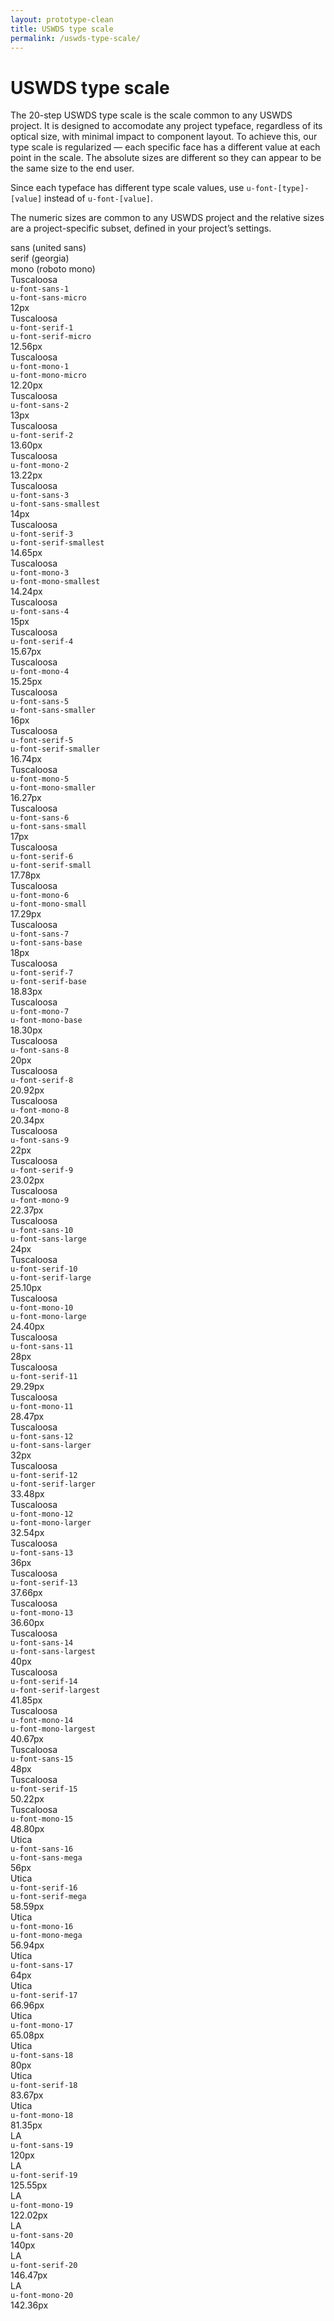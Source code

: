 ```yaml
---
layout: prototype-clean
title: USWDS type scale
permalink: /uswds-type-scale/
---
```


<div class="clearfix g-container-tablet-plus padding-top-6 line-height-smallest">
  <h1 class="font-weight-300 margin-bottom-4 margin-top-0">USWDS type scale</h1>
  <p class="line-height-base font-weight-300 margin-bottom-2">The 20-step USWDS type scale is the scale common to any USWDS project. It is designed to accomodate any project typeface, regardless of its optical size, with minimal impact to component layout. To achieve this, our type scale is regularized — each specific face has a different value at each point in the scale. The absolute sizes are different so they can appear to be the same size to the end user.</p>
  <p class="line-height-base font-weight-300 margin-bottom-2">Since each typeface has different type scale values, use <code class="txt-code">u-font-[type]-[value]</code> instead of <code class="txt-code">u-font-[value]</code>.</p>
  <p class="line-height-base font-weight-300 margin-bottom-6">The numeric sizes are common to any USWDS project and the relative sizes are a project-specific subset, defined in your project’s settings.</p>
  <div class="g-row g-gap align-items-center margin-bottom-2 padding-bottom-1 border-bottom-2px">
    <div class="g-col-4 font-weight-700 font-sans-1">sans (united sans)</div>
    <div class="g-col-4 font-weight-700 font-sans-1">serif (georgia)</div>
    <div class="g-col-4 font-weight-700 font-sans-1">mono (roboto mono)</div>
  </div>
  <div class="g-row g-gap align-items-center font-weight-400 padding-bottom-2 margin-bottom-2 border-bottom border-color-20">
    <div class="g-col-4 display-flex flex-direction-column justify-content-flex-end">
      <div class="font-sans-1 color-black-90">Tuscaloosa</div>
      <div class="font-mono-1 padding-top-2"><code class="txt-code font-mono-2">u-font-sans-1</code></div>
      <div class="font-mono-1 padding-top-2"><code class="txt-code font-mono-2 border background-color-0 color-black-90">u-font-sans-micro</code></div>
      <div class="padding-top-1p5 font-mono-1 font-weight-700">12px</div>
    </div>
    <div class="g-col-4 display-flex flex-direction-column justify-content-flex-end">
      <div class="font-serif-1 color-black-90">Tuscaloosa</div>
      <div class="font-mono-1 padding-top-2"><code class="txt-code font-mono-2">u-font-serif-1</code></div>
      <div class="font-mono-1 padding-top-2"><code class="txt-code font-mono-2 border background-color-0 color-black-90">u-font-serif-micro</code></div>
      <div class="padding-top-1p5 font-mono-1 font-weight-300">12.56px</div>
    </div>
    <div class="g-col-4 display-flex flex-direction-column justify-content-flex-end">
      <div class="font-mono-1 color-black-90">Tuscaloosa</div>
      <div class="font-mono-1 padding-top-2"><code class="txt-code font-mono-2">u-font-mono-1</code></div>
      <div class="font-mono-1 padding-top-2"><code class="txt-code font-mono-2 border background-color-0 color-black-90">u-font-mono-micro</code></div>
      <div class="padding-top-1p5 font-mono-1 font-weight-300">12.20px</div>
    </div>
  </div>

  <div class="g-row g-gap align-items-center font-weight-400 padding-bottom-2 margin-bottom-2 border-bottom border-color-20">
    <div class="g-col-4 display-flex flex-direction-column justify-content-flex-end">
      <div class="font-sans-2">Tuscaloosa</div>
      <div class="font-mono-1 padding-top-2"><code class="txt-code font-mono-2">u-font-sans-2</code></div>
      <div class="padding-top-1p5 font-mono-1 font-weight-700">13px</div>
    </div>
    <div class="g-col-4 display-flex flex-direction-column justify-content-flex-end">
      <div class="font-serif-2">Tuscaloosa</div>
      <div class="font-mono-1 padding-top-2"><code class="txt-code font-mono-2">u-font-serif-2</code></div>
      <div class="padding-top-1p5 font-mono-1 font-weight-300">13.60px</div>
    </div>
    <div class="g-col-4 display-flex flex-direction-column justify-content-flex-end">
      <div class="font-mono-2">Tuscaloosa</div>
      <div class="font-mono-1 padding-top-2"><code class="txt-code font-mono-2">u-font-mono-2</code></div>
      <div class="padding-top-1p5 font-mono-1 font-weight-300">13.22px</div>
    </div>
  </div>

  <div class="g-row g-gap align-items-center font-weight-400 padding-bottom-2 margin-bottom-2 border-bottom border-color-20">
    <div class="g-col-4 display-flex flex-direction-column justify-content-flex-end">
      <div class="font-sans-3 color-black-90">Tuscaloosa</div>
      <div class="font-mono-1 padding-top-2"><code class="txt-code font-mono-2">u-font-sans-3</code></div>
      <div class="font-mono-1 padding-top-2"><code class="txt-code font-mono-2 border background-color-0 color-black-90">u-font-sans-smallest</code></div>
      <div class="padding-top-1p5 font-mono-1 font-weight-700">14px</div>
    </div>
    <div class="g-col-4 display-flex flex-direction-column justify-content-flex-end">
      <div class="font-serif-3 color-black-90">Tuscaloosa</div>
      <div class="font-mono-1 padding-top-2"><code class="txt-code font-mono-2">u-font-serif-3</code></div>
      <div class="font-mono-1 padding-top-2"><code class="txt-code font-mono-2 border background-color-0 color-black-90">u-font-serif-smallest</code></div>
      <div class="padding-top-1p5 font-mono-1 font-weight-300">14.65px</div>
    </div>
    <div class="g-col-4 display-flex flex-direction-column justify-content-flex-end">
      <div class="font-mono-3 color-black-90">Tuscaloosa</div>
      <div class="font-mono-1 padding-top-2"><code class="txt-code font-mono-2">u-font-mono-3</code></div>
      <div class="font-mono-1 padding-top-2"><code class="txt-code font-mono-2 border background-color-0 color-black-90">u-font-mono-smallest</code></div>
      <div class="padding-top-1p5 font-mono-1 font-weight-300">14.24px</div>
    </div>
  </div>

  <div class="g-row g-gap align-items-center font-weight-400 padding-bottom-2 margin-bottom-2 border-bottom border-color-20">
    <div class="g-col-4 display-flex flex-direction-column justify-content-flex-end">
      <div class="font-sans-4">Tuscaloosa</div>
      <div class="font-mono-1 padding-top-2"><code class="txt-code font-mono-2">u-font-sans-4</code></div>
      <div class="padding-top-1p5 font-mono-1 font-weight-700">15px</div>
    </div>
    <div class="g-col-4 display-flex flex-direction-column justify-content-flex-end">
      <div class="font-serif-4">Tuscaloosa</div>
      <div class="font-mono-1 padding-top-2"><code class="txt-code font-mono-2">u-font-serif-4</code></div>
      <div class="padding-top-1p5 font-mono-1 font-weight-300">15.67px</div>
    </div>
    <div class="g-col-4 display-flex flex-direction-column justify-content-flex-end">
      <div class="font-mono-4">Tuscaloosa</div>
      <div class="font-mono-1 padding-top-2"><code class="txt-code font-mono-2">u-font-mono-4</code></div>
      <div class="padding-top-1p5 font-mono-1 font-weight-300">15.25px</div>
    </div>
  </div>

  <div class="g-row g-gap align-items-center font-weight-400 padding-bottom-2 margin-bottom-2 border-bottom border-color-20">
    <div class="g-col-4 display-flex flex-direction-column justify-content-flex-end">
      <div class="font-sans-5 color-black-90">Tuscaloosa</div>
      <div class="font-mono-1 padding-top-2"><code class="txt-code font-mono-2">u-font-sans-5</code></div>
      <div class="font-mono-1 padding-top-2"><code class="txt-code font-mono-2 border background-color-0 color-black-90">u-font-sans-smaller</code></div>
      <div class="padding-top-1p5 font-mono-1 font-weight-700">16px</div>
    </div>
    <div class="g-col-4 display-flex flex-direction-column justify-content-flex-end">
      <div class="font-serif-5 color-black-90">Tuscaloosa</div>
      <div class="font-mono-1 padding-top-2"><code class="txt-code font-mono-2">u-font-serif-5</code></div>
      <div class="font-mono-1 padding-top-2"><code class="txt-code font-mono-2 border background-color-0 color-black-90">u-font-serif-smaller</code></div>
      <div class="padding-top-1p5 font-mono-1 font-weight-300">16.74px</div>
    </div>
    <div class="g-col-4 display-flex flex-direction-column justify-content-flex-end">
      <div class="font-mono-5 color-black-90">Tuscaloosa</div>
      <div class="font-mono-1 padding-top-2"><code class="txt-code font-mono-2">u-font-mono-5</code></div>
      <div class="font-mono-1 padding-top-2"><code class="txt-code font-mono-2 border background-color-0 color-black-90">u-font-mono-smaller</code></div>
      <div class="padding-top-1p5 font-mono-1 font-weight-300">16.27px</div>
    </div>
  </div>

  <div class="g-row g-gap align-items-center font-weight-400 padding-bottom-2 margin-bottom-2 border-bottom border-color-20">
    <div class="g-col-4 display-flex flex-direction-column justify-content-flex-end">
      <div class="font-sans-6 color-black-90">Tuscaloosa</div>
      <div class="font-mono-1 padding-top-2"><code class="txt-code font-mono-2">u-font-sans-6</code></div>
      <div class="font-mono-1 padding-top-2"><code class="txt-code font-mono-2 border background-color-0 color-black-90">u-font-sans-small</code></div>
      <div class="padding-top-1p5 font-mono-1 font-weight-700">17px</div>
    </div>
    <div class="g-col-4 display-flex flex-direction-column justify-content-flex-end">
      <div class="font-serif-6 color-black-90">Tuscaloosa</div>
      <div class="font-mono-1 padding-top-2"><code class="txt-code font-mono-2">u-font-serif-6</code></div>
      <div class="font-mono-1 padding-top-2"><code class="txt-code font-mono-2 border background-color-0 color-black-90">u-font-serif-small</code></div>
      <div class="padding-top-1p5 font-mono-1 font-weight-300">17.78px</div>
    </div>
    <div class="g-col-4 display-flex flex-direction-column justify-content-flex-end">
      <div class="font-mono-6 color-black-90">Tuscaloosa</div>
      <div class="font-mono-1 padding-top-2"><code class="txt-code font-mono-2">u-font-mono-6</code></div>
      <div class="font-mono-1 padding-top-2"><code class="txt-code font-mono-2 border background-color-0 color-black-90">u-font-mono-small</code></div>
      <div class="padding-top-1p5 font-mono-1 font-weight-300">17.29px</div>
    </div>
  </div>

  <div class="g-row g-gap align-items-center font-weight-400 padding-bottom-2 margin-bottom-2 border-bottom border-color-20">
    <div class="g-col-4 display-flex flex-direction-column justify-content-flex-end">
      <div class="font-sans-7 color-black-90">Tuscaloosa</div>
      <div class="font-mono-1 padding-top-2"><code class="txt-code font-mono-2">u-font-sans-7</code></div>
      <div class="font-mono-1 padding-top-2"><code class="txt-code font-mono-2 border background-color-0 color-black-90">u-font-sans-base</code></div>
      <div class="padding-top-1p5 font-mono-1 font-weight-700">18px</div>
    </div>
    <div class="g-col-4 display-flex flex-direction-column justify-content-flex-end">
      <div class="font-serif-7 color-black-90">Tuscaloosa</div>
      <div class="font-mono-1 padding-top-2"><code class="txt-code font-mono-2">u-font-serif-7</code></div>
      <div class="font-mono-1 padding-top-2"><code class="txt-code font-mono-2 border background-color-0 color-black-90">u-font-serif-base</code></div>
    <div class="padding-top-1p5 font-mono-1 font-weight-300">18.83px</div>
    </div>
    <div class="g-col-4 display-flex flex-direction-column justify-content-flex-end">
      <div class="font-mono-7 color-black-90">Tuscaloosa</div>
      <div class="font-mono-1 padding-top-2"><code class="txt-code font-mono-2">u-font-mono-7</code></div>
      <div class="font-mono-1 padding-top-2"><code class="txt-code font-mono-2 border background-color-0 color-black-90">u-font-mono-base</code></div>
      <div class="padding-top-1p5 font-mono-1 font-weight-300">18.30px</div>
    </div>
  </div>

  <div class="g-row g-gap align-items-center font-weight-400 padding-bottom-2 margin-bottom-2 border-bottom border-color-20">
    <div class="g-col-4 display-flex flex-direction-column justify-content-flex-end">
      <div class="font-sans-8">Tuscaloosa</div>
      <div class="font-mono-1 padding-top-2"><code class="txt-code font-mono-2">u-font-sans-8</code></div>
      <div class="padding-top-1p5 font-mono-1 font-weight-700">20px</div>
    </div>
    <div class="g-col-4 display-flex flex-direction-column justify-content-flex-end">
      <div class="font-serif-8">Tuscaloosa</div>
      <div class="font-mono-1 padding-top-2"><code class="txt-code font-mono-2">u-font-serif-8</code></div>
      <div class="padding-top-1p5 font-mono-1 font-weight-300">20.92px</div>
    </div>
    <div class="g-col-4 display-flex flex-direction-column justify-content-flex-end">
      <div class="font-mono-8">Tuscaloosa</div>
      <div class="font-mono-1 padding-top-2"><code class="txt-code font-mono-2">u-font-mono-8</code></div>
      <div class="padding-top-1p5 font-mono-1 font-weight-300">20.34px</div>
    </div>
  </div>

  <div class="g-row g-gap align-items-center font-weight-400 padding-bottom-2 margin-bottom-2 border-bottom border-color-20">
    <div class="g-col-4 display-flex flex-direction-column justify-content-flex-end">
      <div class="font-sans-9">Tuscaloosa</div>
      <div class="font-mono-1 padding-top-2"><code class="txt-code font-mono-2">u-font-sans-9</code></div>
      <div class="padding-top-1p5 font-mono-1 font-weight-700">22px</div>
    </div>
    <div class="g-col-4 display-flex flex-direction-column justify-content-flex-end">
      <div class="font-serif-9">Tuscaloosa</div>
      <div class="font-mono-1 padding-top-2"><code class="txt-code font-mono-2">u-font-serif-9</code></div>
      <div class="padding-top-1p5 font-mono-1 font-weight-300">23.02px</div>
    </div>
    <div class="g-col-4 display-flex flex-direction-column justify-content-flex-end">
      <div class="font-mono-9">Tuscaloosa</div>
      <div class="font-mono-1 padding-top-2"><code class="txt-code font-mono-2">u-font-mono-9</code></div>
      <div class="padding-top-1p5 font-mono-1 font-weight-300">22.37px</div>
    </div>
  </div>

  <div class="g-row g-gap align-items-center font-weight-400 padding-bottom-2 margin-bottom-2 border-bottom border-color-20">
    <div class="g-col-4 display-flex flex-direction-column justify-content-flex-end">
      <div class="font-sans-10 color-black-90">Tuscaloosa</div>
      <div class="font-mono-1 padding-top-2"><code class="txt-code font-mono-2">u-font-sans-10</code></div>
      <div class="font-mono-1 padding-top-2"><code class="txt-code font-mono-2 border background-color-0 color-black-90">u-font-sans-large</code></div>
    <div class="padding-top-1p5 font-mono-1 font-weight-700">24px</div>
    </div>
    <div class="g-col-4 display-flex flex-direction-column justify-content-flex-end">
      <div class="font-serif-10 color-black-90">Tuscaloosa</div>
      <div class="font-mono-1 padding-top-2"><code class="txt-code font-mono-2">u-font-serif-10</code></div>
      <div class="font-mono-1 padding-top-2"><code class="txt-code font-mono-2 border background-color-0 color-black-90">u-font-serif-large</code></div>
      <div class="padding-top-1p5 font-mono-1 font-weight-300">25.10px</div>
    </div>
    <div class="g-col-4 display-flex flex-direction-column justify-content-flex-end">
      <div class="font-mono-10 color-black-90">Tuscaloosa</div>
      <div class="font-mono-1 padding-top-2"><code class="txt-code font-mono-2">u-font-mono-10</code></div>
      <div class="font-mono-1 padding-top-2"><code class="txt-code font-mono-2 border background-color-0 color-black-90">u-font-mono-large</code></div>
      <div class="padding-top-1p5 font-mono-1 font-weight-300">24.40px</div>
    </div>
  </div>

  <div class="g-row g-gap align-items-center font-weight-400 padding-bottom-2 margin-bottom-2 border-bottom border-color-20">
    <div class="g-col-4 display-flex flex-direction-column justify-content-flex-end">
      <div class="font-sans-11">Tuscaloosa</div>
      <div class="font-mono-1 padding-top-2"><code class="txt-code font-mono-2">u-font-sans-11</code></div>
      <div class="padding-top-1p5 font-mono-1 font-weight-700">28px</div>
    </div>
    <div class="g-col-4 display-flex flex-direction-column justify-content-flex-end">
      <div class="font-serif-11">Tuscaloosa</div>
      <div class="font-mono-1 padding-top-2"><code class="txt-code font-mono-2">u-font-serif-11</code></div>
      <div class="padding-top-1p5 font-mono-1 font-weight-300">29.29px</div>
    </div>
    <div class="g-col-4 display-flex flex-direction-column justify-content-flex-end">
      <div class="font-mono-11">Tuscaloosa</div>
      <div class="font-mono-1 padding-top-2"><code class="txt-code font-mono-2">u-font-mono-11</code></div>
      <div class="padding-top-1p5 font-mono-1 font-weight-300">28.47px</div>
    </div>
  </div>

  <div class="g-row g-gap align-items-center font-weight-400 padding-bottom-2 margin-bottom-2 border-bottom border-color-20">
    <div class="g-col-4 display-flex flex-direction-column justify-content-flex-end">
      <div class="font-sans-12 color-black-90">Tuscaloosa</div>
      <div class="font-mono-1 padding-top-2"><code class="txt-code font-mono-2">u-font-sans-12</code></div>
      <div class="font-mono-1 padding-top-2"><code class="txt-code font-mono-2 border background-color-0 color-black-90">u-font-sans-larger</code></div>
      <div class="padding-top-1p5 font-mono-1 font-weight-700">32px</div>
    </div>
    <div class="g-col-4 display-flex flex-direction-column justify-content-flex-end">
      <div class="font-serif-12 color-black-90">Tuscaloosa</div>
      <div class="font-mono-1 padding-top-2"><code class="txt-code font-mono-2">u-font-serif-12</code></div>
      <div class="font-mono-1 padding-top-2"><code class="txt-code font-mono-2 border background-color-0 color-black-90">u-font-serif-larger</code></div>
      <div class="padding-top-1p5 font-mono-1 font-weight-300">33.48px</div>
    </div>
    <div class="g-col-4 display-flex flex-direction-column justify-content-flex-end">
      <div class="font-mono-12 color-black-90">Tuscaloosa</div>
      <div class="font-mono-1 padding-top-2"><code class="txt-code font-mono-2">u-font-mono-12</code></div>
      <div class="font-mono-1 padding-top-2"><code class="txt-code font-mono-2 border background-color-0 color-black-90">u-font-mono-larger</code></div>
      <div class="padding-top-1p5 font-mono-1 font-weight-300">32.54px</div>
    </div>
  </div>

  <div class="g-row g-gap align-items-center font-weight-400 padding-bottom-2 margin-bottom-2 border-bottom border-color-20">
    <div class="g-col-4 display-flex flex-direction-column justify-content-flex-end">
      <div class="font-sans-13">Tuscaloosa</div>
      <div class="font-mono-1 padding-top-2"><code class="txt-code font-mono-2">u-font-sans-13</code></div>
      <div class="padding-top-1p5 font-mono-1 font-weight-700">36px</div>
    </div>
    <div class="g-col-4 display-flex flex-direction-column justify-content-flex-end">
      <div class="font-serif-13">Tuscaloosa</div>
      <div class="font-mono-1 padding-top-2"><code class="txt-code font-mono-2">u-font-serif-13</code></div>
      <div class="padding-top-1p5 font-mono-1 font-weight-300">37.66px</div>
    </div>
    <div class="g-col-4 display-flex flex-direction-column justify-content-flex-end">
      <div class="font-mono-13">Tuscaloosa</div>
      <div class="font-mono-1 padding-top-2"><code class="txt-code font-mono-2">u-font-mono-13</code></div>
      <div class="padding-top-1p5 font-mono-1 font-weight-300">36.60px</div>
    </div>
  </div>

  <div class="g-row g-gap align-items-center font-weight-400 padding-bottom-2 margin-bottom-2 border-bottom border-color-20">
    <div class="g-col-4 display-flex flex-direction-column justify-content-flex-end">
      <div class="font-sans-14 color-black-90">Tuscaloosa</div>
      <div class="font-mono-1 padding-top-2"><code class="txt-code font-mono-2">u-font-sans-14</code></div>
      <div class="font-mono-1 padding-top-2"><code class="txt-code font-mono-2 border background-color-0 color-black-90">u-font-sans-largest</code></div>
    <div class="padding-top-1p5 font-mono-1 font-weight-700">40px</div>
    </div>
    <div class="g-col-4 display-flex flex-direction-column justify-content-flex-end">
      <div class="font-serif-14 color-black-90">Tuscaloosa</div>
      <div class="font-mono-1 padding-top-2"><code class="txt-code font-mono-2">u-font-serif-14</code></div>
      <div class="font-mono-1 padding-top-2"><code class="txt-code font-mono-2 border background-color-0 color-black-90">u-font-serif-largest</code></div>
      <div class="padding-top-1p5 font-mono-1 font-weight-300">41.85px</div>
    </div>
    <div class="g-col-4 display-flex flex-direction-column justify-content-flex-end">
      <div class="font-mono-14 color-black-90">Tuscaloosa</div>
      <div class="font-mono-1 padding-top-2"><code class="txt-code font-mono-2">u-font-mono-14</code></div>
      <div class="font-mono-1 padding-top-2"><code class="txt-code font-mono-2 border background-color-0 color-black-90">u-font-mono-largest</code></div>
      <div class="padding-top-1p5 font-mono-1 font-weight-300">40.67px</div>
    </div>
  </div>

  <div class="g-row g-gap align-items-center font-weight-400 padding-bottom-2 margin-bottom-2 border-bottom border-color-20">
    <div class="g-col-4 display-flex flex-direction-column justify-content-flex-end">
      <div class="font-sans-15">Tuscaloosa</div>
      <div class="font-mono-1 padding-top-2"><code class="txt-code font-mono-2">u-font-sans-15</code></div>
      <div class="padding-top-1p5 font-mono-1 font-weight-700">48px</div>
    </div>
    <div class="g-col-4 display-flex flex-direction-column justify-content-flex-end">
      <div class="font-serif-15">Tuscaloosa</div>
      <div class="font-mono-1 padding-top-2"><code class="txt-code font-mono-2">u-font-serif-15</code></div>
      <div class="padding-top-1p5 font-mono-1 font-weight-300">50.22px</div>
    </div>
    <div class="g-col-4 display-flex flex-direction-column justify-content-flex-end">
      <div class="font-mono-15">Tuscaloosa</div>
      <div class="font-mono-1 padding-top-2"><code class="txt-code font-mono-2">u-font-mono-15</code></div>
      <div class="padding-top-1p5 font-mono-1 font-weight-300">48.80px</div>
    </div>
  </div>

  <div class="g-row g-gap align-items-center font-weight-400 padding-bottom-2 margin-bottom-2 border-bottom border-color-20">
    <div class="g-col-4 display-flex flex-direction-column justify-content-flex-end">
      <div class="font-sans-16">Utica</div>
      <div class="font-mono-1 padding-top-2"><code class="txt-code font-mono-2">u-font-sans-16</code></div>
      <div class="font-mono-1 padding-top-2"><code class="txt-code font-mono-2 border background-color-0">u-font-sans-mega</code></div>
      <div class="padding-top-1p5 font-mono-1 font-weight-700">56px</div>
    </div>
    <div class="g-col-4 display-flex flex-direction-column justify-content-flex-end">
      <div class="font-serif-16">Utica</div>
      <div class="font-mono-1 padding-top-2"><code class="txt-code font-mono-2">u-font-serif-16</code></div>
      <div class="font-mono-1 padding-top-2"><code class="txt-code font-mono-2 border background-color-0">u-font-serif-mega</code></div>
    <div class="padding-top-1p5 font-mono-1 font-weight-300">58.59px</div>
    </div>
    <div class="g-col-4 display-flex flex-direction-column justify-content-flex-end">
      <div class="font-mono-16">Utica</div>
      <div class="font-mono-1 padding-top-2"><code class="txt-code font-mono-2">u-font-mono-16</code></div>
      <div class="font-mono-1 padding-top-2"><code class="txt-code font-mono-2 border background-color-0">u-font-mono-mega</code></div>
    <div class="padding-top-1p5 font-mono-1 font-weight-300">56.94px</div>
    </div>
  </div>

  <div class="g-row g-gap align-items-center font-weight-400 padding-bottom-2 margin-bottom-2 border-bottom border-color-20">
    <div class="g-col-4 display-flex flex-direction-column justify-content-flex-end">
      <div class="font-sans-17">Utica</div>
      <div class="font-mono-1 padding-top-2"><code class="txt-code font-mono-2">u-font-sans-17</code></div>
      <div class="padding-top-1p5 font-mono-1 font-weight-700">64px</div>
    </div>
    <div class="g-col-4 display-flex flex-direction-column justify-content-flex-end">
      <div class="font-serif-17">Utica</div>
      <div class="font-mono-1 padding-top-2"><code class="txt-code font-mono-2">u-font-serif-17</code></div>
      <div class="padding-top-1p5 font-mono-1 font-weight-300">66.96px</div>
    </div>
    <div class="g-col-4 display-flex flex-direction-column justify-content-flex-end">
      <div class="font-mono-17">Utica</div>
      <div class="font-mono-1 padding-top-2"><code class="txt-code font-mono-2">u-font-mono-17</code></div>
      <div class="padding-top-1p5 font-mono-1 font-weight-300">65.08px</div>
    </div>
  </div>

  <div class="g-row g-gap align-items-center font-weight-400 padding-bottom-2 margin-bottom-2 border-bottom border-color-20">
    <div class="g-col-4 display-flex flex-direction-column justify-content-flex-end">
      <div class="font-sans-18">Utica</div>
      <div class="font-mono-1 padding-top-2"><code class="txt-code font-mono-2">u-font-sans-18</code></div>
      <div class="padding-top-1p5 font-mono-1 font-weight-700">80px</div>
    </div>
    <div class="g-col-4 display-flex flex-direction-column justify-content-flex-end">
      <div class="font-serif-18">Utica</div>
      <div class="font-mono-1 padding-top-2"><code class="txt-code font-mono-2">u-font-serif-18</code></div>
      <div class="padding-top-1p5 font-mono-1 font-weight-300">83.67px</div>
    </div>
    <div class="g-col-4 display-flex flex-direction-column justify-content-flex-end">
      <div class="font-mono-18">Utica</div>
      <div class="font-mono-1 padding-top-2"><code class="txt-code font-mono-2">u-font-mono-18</code></div>
      <div class="padding-top-1p5 font-mono-1 font-weight-300">81.35px</div>
    </div>
  </div>

  <div class="g-row g-gap font-weight-400 padding-bottom-2 margin-bottom-2 border-bottom border-color-20">
    <div class="g-col-4 display-flex flex-direction-column justify-content-flex-end">
      <div class="font-sans-19">LA</div>
      <div class="font-mono-1 padding-top-2"><code class="txt-code font-mono-2">u-font-sans-19</code></div>
      <div class="padding-top-1p5 font-mono-1 font-weight-700">120px</div>
    </div>
    <div class="g-col-4 display-flex flex-direction-column justify-content-flex-end">
      <div class="font-serif-19">LA</div>
      <div class="font-mono-1 padding-top-2"><code class="txt-code font-mono-2">u-font-serif-19</code></div>
      <div class="padding-top-1p5 font-mono-1 font-weight-300">125.55px</div>
    </div>
    <div class="g-col-4 display-flex flex-direction-column justify-content-flex-end">
      <div class="font-mono-19">LA</div>
      <div class="font-mono-1 padding-top-2"><code class="txt-code font-mono-2">u-font-mono-19</code></div>
      <div class="padding-top-1p5 font-mono-1 font-weight-300">122.02px</div>
    </div>
  </div>

  <div class="g-row g-gap font-weight-400 padding-bottom-2 margin-bottom-2 border-bottom border-color-20">
    <div class="g-col-4 display-flex flex-direction-column justify-content-flex-end">
      <div class="font-sans-20">LA</div>
      <div class="font-mono-1 padding-top-2"><code class="txt-code font-mono-2">u-font-sans-20</code></div>
      <div class="padding-top-1p5 font-mono-1 font-weight-700">140px</div>
    </div>
    <div class="g-col-4 display-flex flex-direction-column justify-content-flex-end">
      <div class="font-serif-20">LA</div>
      <div class="font-mono-1 padding-top-2"><code class="txt-code font-mono-2">u-font-serif-20</code></div>
      <div class="padding-top-1p5 font-mono-1 font-weight-300">146.47px</div>
    </div>
    <div class="g-col-4 display-flex flex-direction-column justify-content-flex-end">
      <div class="font-mono-20">LA</div>
      <div class="font-mono-1 padding-top-2"><code class="txt-code font-mono-2">u-font-mono-20</code></div>
      <div class="padding-top-1p5 font-mono-1 font-weight-300">142.36px</div>
    </div>
  </div>



</div>
